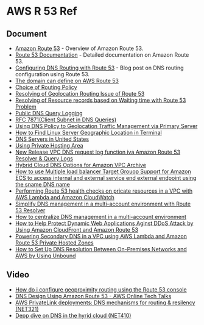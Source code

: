 # AWS R 53 Ref

## Document
- [Amazon Route 53](https://aws.amazon.com/route53/) - Overview of Amazon Route 53.
- [Route 53 Documentation](https://docs.aws.amazon.com/Route53/latest/DeveloperGuide/Welcome.html) - Detailed documentation on Amazon Route 53.
- [Configuring DNS Routing with Route 53](https://aws.amazon.com/blogs/networking-and-content-delivery/configuring-dns-routing-with-route-53/) - Blog post on DNS routing configuration using Route 53.
- [The domain can define on AWS Route 53](https://docs.aws.amazon.com/ko_kr/Route53/latest/DeveloperGuide/registrar-tld-list.html)
- [Choice of Routing Policy](https://docs.aws.amazon.com/ko_kr/Route53/latest/DeveloperGuide/routing-policy.html)
- [Resolving of Geolocation Routing Issue of Route 53](https://repost.aws/ko/knowledge-center/troubleshoot-route53-geolocation)
- [Resolving of Resource records based on Waiting time with Route 53 Problem](https://repost.aws/ko/knowledge-center/troubleshoot-latency-based-records)
- [Public DNS Query Logging](https://docs.aws.amazon.com/ko_kr/Route53/latest/DeveloperGuide/query-logs.html)
- [RFC 7871(Client Subnet in DNS Queries)](https://datatracker.ietf.org/doc/html/rfc7871)
- [Using DNS Policy to Geolocation Traffic Management via Primary Server](https://learn.microsoft.com/ko-kr/windows-server/networking/dns/deploy/primary-geo-location)
- [How to Find Linux Server Geographic Location in Terminal](https://www.tecmint.com/find-linux-server-geographic-location/)
- [DNS Servers in United States](https://public-dns.info/nameserver/us.html)
- [Using Private Hosting Area](https://docs.aws.amazon.com/ko_kr/Route53/latest/DeveloperGuide/hosted-zones-private.html)
- [New Release VPC DNS request log function iva Amazon Route 53 Resolver & Query Logs](https://aws.amazon.com/ko/blogs/korea/log-your-vpc-dns-queries-with-route-53-resolver-query-logs/)
- [Hybrid Cloud DNS Options for Amazon VPC Archive](https://d1.awsstatic.com/whitepapers/hybrid-cloud-dns-options-for-vpc.pdf)
- [How to use Multiple load balancer Target Grouop Support for Amazon ECS to access internal and external service end external endpoint using the sname DNS name](https://aws.amazon.com/ko/blogs/containers/how-to-use-multiple-load-balancer-target-group-support-for-amazon-ecs-to-access-internal-and-external-service-endpoint-using-the-same-dns-name/)
- [Performing Route 53 health checks on pricate resources in a VPC with AWS Lambda and Amazon CloudWatch](https://aws.amazon.com/ko/blogs/networking-and-content-delivery/performing-route-53-health-checks-on-private-resources-in-a-vpc-with-aws-lambda-and-amazon-cloudwatch/)
- [Simplify DNS management in a multi-account environment with Route 53 Resolver](https://aws.amazon.com/ko/blogs/security/simplify-dns-management-in-a-multiaccount-environment-with-route-53-resolver/)
- [How to centralize DNS management in a multi-account environment](https://aws.amazon.com/ko/blogs/security/how-to-centralize-dns-management-in-a-multi-account-environment/)
- [How to Help Protect Dynamic Web Applications Aginst DDoS Attack by Using Amazon CloudFront and Amazon Route 53](https://aws.amazon.com/ko/blogs/security/how-to-protect-dynamic-web-applications-against-ddos-attacks-by-using-amazon-cloudfront-and-amazon-route-53/)
- [Powering Secondary DNS in a VPC using AWS Lambda and Amazon Route 53 Private Hosted Zones](https://aws.amazon.com/ko/blogs/compute/powering-secondary-dns-in-a-vpc-using-aws-lambda-and-amazon-route-53-private-hosted-zones/)
- [How to Set Up DNS Resolution Between On-Premises Networks and AWS by Using Unbound](https://aws.amazon.com/ko/blogs/security/how-to-set-up-dns-resolution-between-on-premises-networks-and-aws-by-using-unbound/)

## Video
- [How do i configure geoproximity routing using the Route 53 console](https://www.youtube.com/watch?v=zxSDRPQRd50)
- [DNS Design Using Amazon Route 53 - AWS Online Tech Talks](https://www.youtube.com/watch?v=2y_RBjDkRgY)
- [AWS PrivateLink deployments: DNS mechanisms for routing & resilency (NET321)](https://www.youtube.com/watch?v=abOFqytVqBU)
- [Depp dive on DNS in the hyrid cloud (NET410)](https://www.youtube.com/watch?v=_Z5jAs2gvPA)